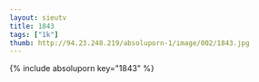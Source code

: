 ```yaml
--- 
layout: sieutv
title: 1843
tags: ["1k"]
thumb: http://94.23.248.219/absoluporn-1/image/002/1843.jpg
---
```

{% include absoluporn key="1843" %} 
